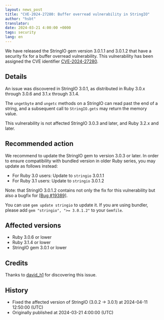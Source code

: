 ```yaml
---
layout: news_post
title: "CVE-2024-27280: Buffer overread vulnerability in StringIO"
author: "hsbt"
translator:
date: 2024-03-21 4:00:00 +0000
tags: security
lang: en
---
```


We have released the StringIO gem version 3.0.1.1 and 3.0.1.2 that have a security fix for a buffer overread vulnerability.
This vulnerability has been assigned the CVE identifier [CVE-2024-27280](https://www.cve.org/CVERecord?id=CVE-2024-27280).

## Details

An issue was discovered in StringIO 3.0.1, as distributed in Ruby 3.0.x through 3.0.6 and 3.1.x through 3.1.4.

The `ungetbyte` and `ungetc` methods on a StringIO can read past the end of a string, and a subsequent call to `StringIO.gets` may return the memory value.

This vulnerability is not affected StringIO 3.0.3 and later, and Ruby 3.2.x and later.

## Recommended action

We recommend to update the StringIO gem to version 3.0.3 or later. In order to ensure compatibility with bundled version in older Ruby series, you may update as follows instead:

* For Ruby 3.0 users: Update to `stringio` 3.0.1.1
* For Ruby 3.1 users: Update to `stringio` 3.0.1.2

Note: that StringIO 3.0.1.2 contains not only the fix for this vulnerability but also a bugfix for [[Bug #19389]](https://github.com/ruby/ruby/commit/1d24a931c458c93463da1d5885f33edef3677cc2).

You can use `gem update stringio` to update it. If you are using bundler, please add `gem "stringio", ">= 3.0.1.2"` to your `Gemfile`.

## Affected versions

* Ruby 3.0.6 or lower
* Ruby 3.1.4 or lower
* StringIO gem 3.0.1 or lower

## Credits

Thanks to [david_h1](https://hackerone.com/david_h1?type=user) for discovering this issue.

## History

* Fixed the affected version of StringIO (3.0.2 -> 3.0.1) at 2024-04-11 12:50:00 (UTC)
* Originally published at 2024-03-21 4:00:00 (UTC)
